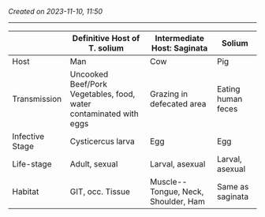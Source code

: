 *Created on 2023-11-10, 11:50* 

---

|                 | Definitive Host of T. solium                                            | Intermediate Host: Saginata         | Solium             |
| --------------- | ----------------------------------------------------------------- | ----------------------------------- | ------------------ |
| Host            | Man                                                               | Cow                                 | Pig                |
| Transmission    | Uncooked Beef/Pork Vegetables, food, water contaminated with eggs | Grazing in defecated area           | Eating human feces |
| Infective Stage | Cysticercus larva                                                 | Egg                                 | Egg                |
| Life-stage      | Adult, sexual                                                     | Larval, asexual                     | Larval, asexual    |
| Habitat         | GIT, occ. Tissue                                                  | Muscle--Tongue, Neck, Shoulder, Ham | Same as saginata   |
